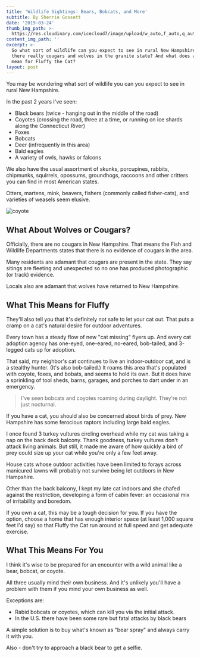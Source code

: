 ```yaml
---
title: 'Wildlife Sightings: Bears, Bobcats, and More'
subtitle: By Sherrie Gossett
date: '2019-03-24'
thumb_img_path: >-
  https://res.cloudinary.com/icecloud7/image/upload/w_auto,f_auto,q_auto/v1570511812/ruralnh/coyote_nslzqu.png
content_img_path: ''
excerpt: >-
  So what sort of wildlife can you expect to see in rural New Hampshire? Are
  there really cougars and wolves in the granite state? And what does all this
  mean for Fluffy the Cat?
layout: post
---
```

You may be wondering what sort of wildlife you can you expect to see in rural New Hampshire.

 In the past 2 years I've seen: 

* Black bears (twice - hanging out in the middle of the road)
* Coyotes (crossing the road, three at a time, or running on ice shards along the Connecticut River)
* Foxes
* Bobcats
* Deer (infrequently in this area)
* Bald eagles
* A variety of owls, hawks or falcons

We also have the usual assortment of skunks, porcupines, rabbits, chipmunks, squirrels, opossums, groundhogs, raccoons and other critters you can find in most American states. 

Otters, martens, mink, beavers, fishers (commonly called fisher-cats), and varieties of weasels seem elusive. 

![coyote](https://res.cloudinary.com/icecloud7/image/upload/w_auto,f_auto,q_auto/v1570511812/ruralnh/coyote_nslzqu.png)

## What About Wolves or Cougars?

Officially, there are no cougars in New Hampshire. That means the Fish and Wildlife Departments states that there is no evidence of cougars in the area. 

Many residents are adamant that cougars are present in the state. They say sitings are fleeting and unexpected so no one has produced photographic (or track) evidence. 

Locals also are adamant that wolves have returned to New Hampshire.

## What This Means for Fluffy

They'll also tell you that it's definitely not safe to let your cat out. That puts a cramp on a cat's natural desire for outdoor adventures. 

Every town has a steady flow of new "cat missing" flyers up. And every cat adoption agency has one-eyed, one-eared, no-eared, bob-tailed, and 3-legged cats up for adoption.

That said, my neighbor's cat continues to live an indoor-outdoor cat, and is a stealthy hunter. (It's also bob-tailed.) It roams this area that's populated with coyote, foxes, and bobats, and seems to hold its own. But it does have a sprinkling of tool sheds, barns, garages, and porches to dart under in an emergency.

> I've seen bobcats and coyotes roaming during daylight. They're not just nocturnal.

If you have a cat, you should also be concerned about birds of prey. New Hampshire has some ferocious raptors including large bald eagles.

I once found 3 turkey vultures circling overhead while my cat was taking a nap on the back deck balcony. Thank goodness, turkey vultures don't attack living animals. But still, it made me aware of how quickly a bird of prey could size up your cat while you're only a few feet away.

House cats whose outdoor activities have been limited to forays across manicured lawns will probably not survive being let outdoors in New Hampshire. 

Other than the back balcony, I kept my late cat indoors and she chafed against the restriction, developing a form of cabin fever: an occasional mix of irritability and boredom.

If you own a cat, this may be a tough decision for you. If you have the option, choose a home that has enough interior space (at least 1,000 square feet I'd say) so that Fluffy the Cat run around at full speed and get adequate exercise. 

## What This Means For You

I think it's wise to be prepared for an encounter with a wild animal like a bear, bobcat, or coyote. 

All three usually mind their own business. And it's unlikely you'll have a problem with them if you mind your own business as well.

Exceptions are:

* Rabid bobcats or coyotes, which can kill you via the initial attack. 
* In the U.S. there have been some rare but fatal attacks by black bears 

A simple solution is to buy what's known as "bear spray" and always carry it with you. 

Also - don't try to approach a black bear to get a selfie.
